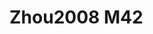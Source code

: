# Zhou2008 M42
<a name="material" />
<script type="application/ld+json">

  {
    "@context": "https://schema.org/",
    "@type": "ChemicalSubstance",
    "http://purl.org/dc/terms/conformsTo":
      {
        "@type": "CreativeWork",
        "@id": "https://bioschemas.org/profiles/ChemicalSubstance/0.4-RELEASE/"
      },
    "@id": "https://egonw.github.io/nanowiki/nanowiki254.html#material",
    "name": "Zhou2008 M42",
    "sameAs: "http://127.0.0.1/mediawiki/index.php/Special:URIResolver/Zhou2008_M42"
  }
</script>

